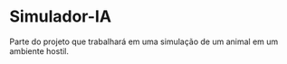 # Simulador-IA
Parte do projeto que trabalhará em uma simulação de um animal em um ambiente hostil.
